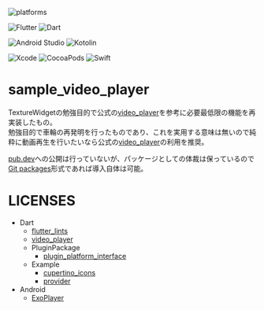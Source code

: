 ![platforms](https://img.shields.io/badge/platform-iOS%20%7C%20Android-lightgrey)

![Flutter](https://img.shields.io/badge/Flutter-2.5.3-50c8fa)
![Dart](https://img.shields.io/badge/language-Dart%202.14.4-1b6ac0)

![Android Studio](https://img.shields.io/badge/Android%20Studio-2020.3.1p4-4cd378)
![Kotolin](https://img.shields.io/badge/language-Kotlin%201.6.0-brightgreen)

![Xcode](https://img.shields.io/badge/Xcode-13.0-blue)
![CocoaPods](https://img.shields.io/badge/CocoaPods-1.10.0-blue)
![Swift](https://img.shields.io/badge/language-Swift%205.0-orange)



# sample_video_player

TextureWidgetの勉強目的で公式の[video_player](https://pub.dev/packages/video_player)を参考に必要最低限の機能を再実装したもの。  
勉強目的で車輪の再発明を行ったものであり、これを実用する意味は無いので純粋に動画再生を行いたいなら公式の[video_player](https://pub.dev/packages/video_player)の利用を推奨。

[pub.dev](https://pub.dev/)への公開は行っていないが、パッケージとしての体裁は保っているので[Git packages](https://dart.dev/tools/pub/dependencies#git-packages)形式であれば導入自体は可能。



# LICENSES

- Dart
    - [flutter_lints](https://pub.dev/packages/flutter_lints/license)
    - [video_player](https://pub.dev/packages/video_player/license)
    - PluginPackage
        - [plugin_platform_interface](https://pub.dev/packages/plugin_platform_interface/license)
    - Example
        - [cupertino_icons](https://pub.dev/packages/cupertino_icons/license)
        - [provider](https://pub.dev/packages/provider/license)
- Android
    - [ExoPlayer](https://github.com/google/ExoPlayer/blob/release-v2/LICENSE)
